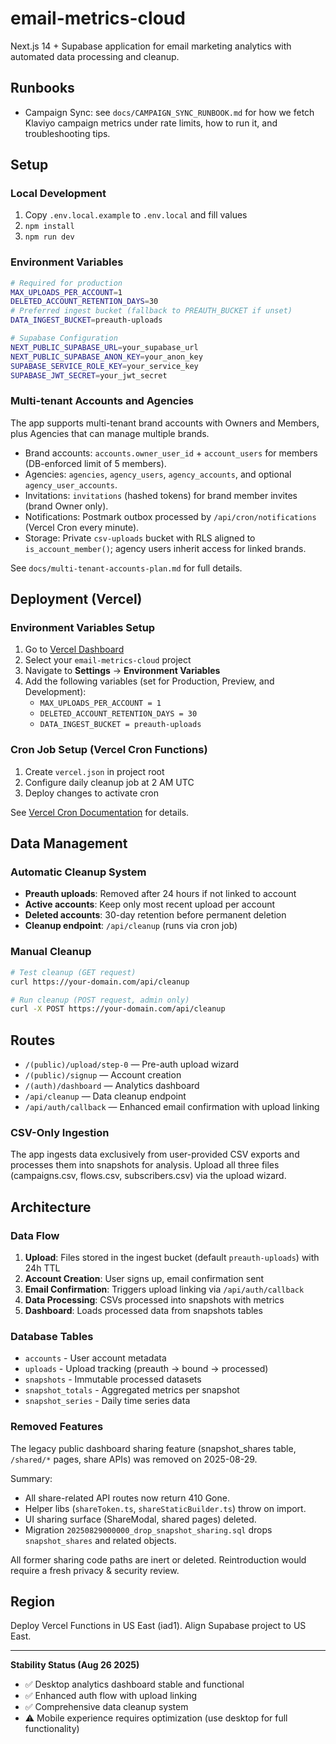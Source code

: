 # email-metrics-cloud

Next.js 14 + Supabase application for email marketing analytics with automated data processing and cleanup.

## Runbooks

- Campaign Sync: see `docs/CAMPAIGN_SYNC_RUNBOOK.md` for how we fetch Klaviyo campaign metrics under rate limits, how to run it, and troubleshooting tips.

## Setup

### Local Development
1. Copy `.env.local.example` to `.env.local` and fill values
2. `npm install`
3. `npm run dev`

### Environment Variables
```bash
# Required for production
MAX_UPLOADS_PER_ACCOUNT=1
DELETED_ACCOUNT_RETENTION_DAYS=30
# Preferred ingest bucket (fallback to PREAUTH_BUCKET if unset)
DATA_INGEST_BUCKET=preauth-uploads

# Supabase Configuration
NEXT_PUBLIC_SUPABASE_URL=your_supabase_url
NEXT_PUBLIC_SUPABASE_ANON_KEY=your_anon_key
SUPABASE_SERVICE_ROLE_KEY=your_service_key
SUPABASE_JWT_SECRET=your_jwt_secret
```

### Multi-tenant Accounts and Agencies

The app supports multi-tenant brand accounts with Owners and Members, plus Agencies that can manage multiple brands.

- Brand accounts: `accounts.owner_user_id` + `account_users` for members (DB-enforced limit of 5 members).
- Agencies: `agencies`, `agency_users`, `agency_accounts`, and optional `agency_user_accounts`.
- Invitations: `invitations` (hashed tokens) for brand member invites (brand Owner only).
- Notifications: Postmark outbox processed by `/api/cron/notifications` (Vercel Cron every minute).
- Storage: Private `csv-uploads` bucket with RLS aligned to `is_account_member()`; agency users inherit access for linked brands.

See `docs/multi-tenant-accounts-plan.md` for full details.

## Deployment (Vercel)

### Environment Variables Setup
1. Go to [Vercel Dashboard](https://vercel.com)
2. Select your `email-metrics-cloud` project
3. Navigate to **Settings** → **Environment Variables**
4. Add the following variables (set for Production, Preview, and Development):
   - `MAX_UPLOADS_PER_ACCOUNT = 1`
   - `DELETED_ACCOUNT_RETENTION_DAYS = 30`
   - `DATA_INGEST_BUCKET = preauth-uploads`

### Cron Job Setup (Vercel Cron Functions)
1. Create `vercel.json` in project root
2. Configure daily cleanup job at 2 AM UTC
3. Deploy changes to activate cron

See [Vercel Cron Documentation](https://vercel.com/docs/cron-jobs) for details.

## Data Management

### Automatic Cleanup System
- **Preauth uploads**: Removed after 24 hours if not linked to account
- **Active accounts**: Keep only most recent upload per account
- **Deleted accounts**: 30-day retention before permanent deletion
- **Cleanup endpoint**: `/api/cleanup` (runs via cron job)

### Manual Cleanup
```bash
# Test cleanup (GET request)
curl https://your-domain.com/api/cleanup

# Run cleanup (POST request, admin only)
curl -X POST https://your-domain.com/api/cleanup
```

## Routes
- `/(public)/upload/step-0` — Pre-auth upload wizard
- `/(public)/signup` — Account creation
- `/(auth)/dashboard` — Analytics dashboard
- `/api/cleanup` — Data cleanup endpoint
- `/api/auth/callback` — Enhanced email confirmation with upload linking

### CSV-Only Ingestion
The app ingests data exclusively from user-provided CSV exports and processes them into snapshots for analysis. Upload all three files (campaigns.csv, flows.csv, subscribers.csv) via the upload wizard.


## Architecture

### Data Flow
1. **Upload**: Files stored in the ingest bucket (default `preauth-uploads`) with 24h TTL
2. **Account Creation**: User signs up, email confirmation sent
3. **Email Confirmation**: Triggers upload linking via `/api/auth/callback`
4. **Data Processing**: CSVs processed into snapshots with metrics
5. **Dashboard**: Loads processed data from snapshots tables

### Database Tables
- `accounts` - User account metadata
- `uploads` - Upload tracking (preauth → bound → processed)
- `snapshots` - Immutable processed datasets
- `snapshot_totals` - Aggregated metrics per snapshot
- `snapshot_series` - Daily time series data

### Removed Features
The legacy public dashboard sharing feature (snapshot_shares table, `/shared/*` pages, share APIs) was removed on 2025-08-29.

Summary:
* All share-related API routes now return 410 Gone.
* Helper libs (`shareToken.ts`, `shareStaticBuilder.ts`) throw on import.
* UI sharing surface (ShareModal, shared pages) deleted.
* Migration `20250829000000_drop_snapshot_sharing.sql` drops `snapshot_shares` and related objects.

All former sharing code paths are inert or deleted. Reintroduction would require a fresh privacy & security review.

## Region
Deploy Vercel Functions in US East (iad1). Align Supabase project to US East.

---

**Stability Status (Aug 26 2025)**
- ✅ Desktop analytics dashboard stable and functional
- ✅ Enhanced auth flow with upload linking
- ✅ Comprehensive data cleanup system
- ⚠️ Mobile experience requires optimization (use desktop for full functionality)
